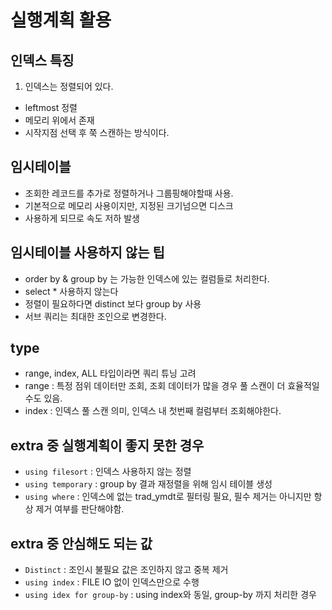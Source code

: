 # 실행계획 활용

## 인덱스 특징
1. 인덱스는 정렬되어 있다.
 - leftmost 정렬
 - 메모리 위에서 존재
 - 시작지점 선택 후 쭉 스캔하는 방식이다.

## 임시테이블
 * 조회한 레코드를 추가로 정렬하거나 그룹핑해야할때 사용.
 * 기본적으로 메모리 사용이지만, 지정된 크기넘으면 디스크 
 * 사용하게 되므로 속도 저하 발생

## 임시테이블 사용하지 않는 팁
 * order by & group by 는 가능한 인덱스에 있는 컬럼들로 처리한다.
 * select * 사용하지 않는다
 * 정렬이 필요하다면 distinct 보다 group by 사용
 * 서브 쿼리는 최대한 조인으로 변경한다.


 ## type
  * range, index, ALL 타입이라면 쿼리 튜닝 고려
  * range : 특정 점위 데이터만 조회, 조회 데이터가 많을 경우 풀 스캔이 더 효율적일수도 있음.
  * index : 인덱스 풀 스캔 의미, 인덱스 내 첫번째 컬럼부터 조회해야한다.

## extra 중 실행계획이 좋지 못한 경우
 * `using filesort` : 인덱스 사용하지 않는 정렬
 * `using temporary` : group by 결과 재정렬을 위해 임시 테이블 생성
 * `using where` : 인덱스에 없는 trad_ymdt로 필터링 필요, 필수 제거는 아니지만 항상 제거 여부를 판단해야함.
 
 ## extra 중 안심해도 되는 값
 * `Distinct` : 조인시 불필요 값은 조인하지 않고 중복 제거
 * `using index` : FILE IO 없이 인덱스만으로 수행
 * `using idex for group-by` : using index와 동일, group-by 까지 처리한 경우
